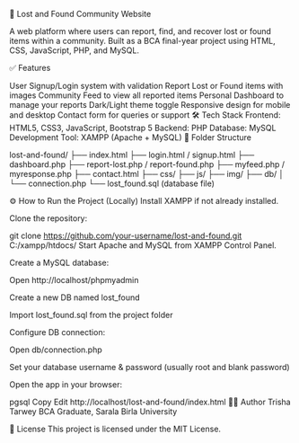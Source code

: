 🧭 Lost and Found Community Website

A web platform where users can report, find, and recover lost or found items within a community. Built as a BCA final-year project using HTML, CSS, JavaScript, PHP, and MySQL.

✅ Features


User Signup/Login system with validation
Report Lost or Found items with images
Community Feed to view all reported items
Personal Dashboard to manage your reports
Dark/Light theme toggle
Responsive design for mobile and desktop
Contact form for queries or support
🛠️ Tech Stack
Frontend: HTML5, CSS3, JavaScript, Bootstrap 5
Backend: PHP
Database: MySQL
Development Tool: XAMPP (Apache + MySQL)
📁 Folder Structure

lost-and-found/ ├── index.html ├── login.html / signup.html ├── dashboard.php ├── report-lost.php / report-found.php ├── myfeed.php / myresponse.php ├── contact.html ├── css/ ├── js/ ├── img/ ├── db/ │ └── connection.php └── lost_found.sql (database file)

⚙️ How to Run the Project (Locally)
Install XAMPP if not already installed.

Clone the repository:

git clone https://github.com/your-username/lost-and-found.git
C:/xampp/htdocs/ Start Apache and MySQL from XAMPP Control Panel.

Create a MySQL database:

Open http://localhost/phpmyadmin

Create a new DB named lost_found

Import lost_found.sql from the project folder

Configure DB connection:

Open db/connection.php

Set your database username & password (usually root and blank password)

Open the app in your browser:

pgsql Copy Edit http://localhost/lost-and-found/index.html 👩‍💻 Author Trisha Tarwey BCA Graduate, Sarala Birla University

📜 License This project is licensed under the MIT License.
